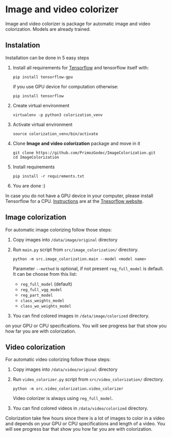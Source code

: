 Image and video colorizer
=========================

Image and video colorizer is package for automatic image and video colorization. 
Models are already trained.

## Instalation

Installation can be done in 5 easy steps

1.  Install all requirements for [Tensorflow](https://www.tensorflow.org/install/) 
and tensorflow itself with:

        pip install tensorflow-gpu
        
     if you use GPU device for computation otherwise:
     
        pip install tensorflow
    
2.  Create virtual environment
    
        virtualenv -p python3 colorization_venv
        
3.  Activate virtual environment

        source colorization_venv/bin/activate
        
4.  Clone **Image and video colorization** package and move in it

        git clone https://github.com/PrimozGodec/ImageColorization.git
        cd ImageColorization
        
5.  Install requirements

        pip install -r requirements.txt
        
6.  You are done :)

In case you do not have a GPU device in your computer, please install Tensorflow 
for a CPU. [Instructions](https://www.tensorflow.org/install/ "Tensorflow") are at
the [Tnesorflow website](https://www.tensorflow.org/install/ "Tensorflow").

## Image colorization

For automatic image colorizing follow those steps:

1.  Copy images into `/data/image/original` directory

2.  Run `main.py` script from `src/image_colorization/` directory.

        python -m src.image_colorization.main --model <model name>
     
    Parameter `--method` is optional, if not present `reg_full_model` is default.
    It can be choose from this list:

    * `reg_full_model` (default)
    * `reg_full_vgg_model`
    * `reg_part_model`
    * `class_weights_model`
    * `class_wo_weights_model`

3. You can find colored images in `/data/image/colorized` directory.

 on your GPU or CPU specifications. 
You will see progress bar that show you how far you are with colorization.

## Video colorization

For automatic video colorizing follow those steps:

1.  Copy images into `/data/video/original` directory

2.  Run `video_colorizer.py` script from `src/video_colorization/` directory.

        python -m src.video_colorization.video_colorizer
     
    Video colorizer is always using `reg_full_model`.

3. You can find colored videos in `/data/video/colorized` directory.

Colorization take few hours since there is a lot of images to color in a video
and depends on your GPU or CPU specifications and length of a video. 
You will see progress bar that show you how far you are with colorization.
